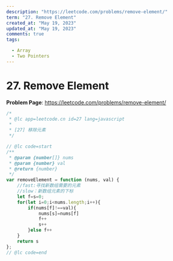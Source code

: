 ```yaml
---
description: "https://leetcode.com/problems/remove-element/"
term: "27. Remove Element"
created_at: "May 19, 2023"
updated_at: "May 19, 2023"
comments: true
tags:

  - Array
  - Two Pointers
---
```


# 27. Remove Element

**Problem Page**: <https://leetcode.com/problems/remove-element/>

```js
/*
 * @lc app=leetcode.cn id=27 lang=javascript
 *
 * [27] 移除元素
 */

// @lc code=start
/**
 * @param {number[]} nums
 * @param {number} val
 * @return {number}
 */
var removeElement = function (nums, val) {
    //fast:寻找新数组需要的元素
    //slow：新数组元素的下标
    let f=s=0;
    for(let i=0;i<nums.length;i++){
        if(nums[f]!==val){
            nums[s]=nums[f]
            f++
            s++
        }else f++    
    }
    return s
};
// @lc code=end
```